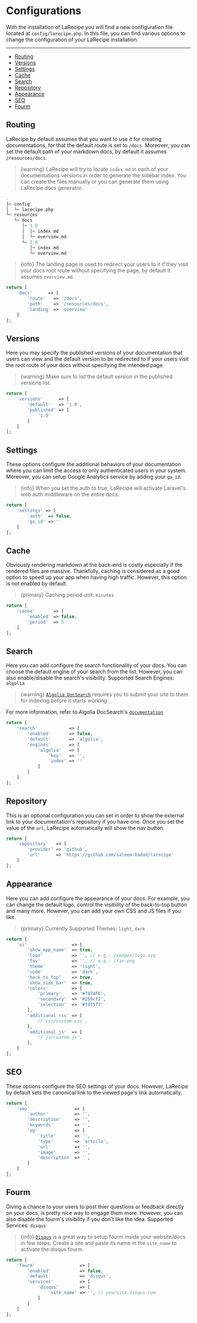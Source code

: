 # Configurations

With the installation of LaRecipe you will find a new configuration file located at `config/larecipe.php`.
In this file, you can find various options to change the configuration of your LaRecipe installation.

---

- [Routing](#routing)
- [Versions](#versions)
- [Settings](#settings)
- [Cache](#cache)
- [Search](#search)
- [Repository](#repository)
- [Appearance](#ui)
- [SEO](#seo)
- [Fourm](#fourm)

<a name="routing"></a>
## Routing

LaRecipe by default assumes that you want to use it for creating documentations, for that the default route is set to `/docs`. Moreover, you can set the default path of your markdown docs, by default it assumes `/resources/docs`.

> {warning} LaRecipe will try to locate `index.md` in each of your documentations versions in order to generate the sidebar index. You can create the files manually or you can generate them using LaRecipe docs generator.

```php
.
├─ config
│  └─ larecipe.php
└─ resources
   └─ docs
      │─ 1.0
      │  │─ index.md
      │  └─ overview.md
      └─ 2.0
         │─ index.md
         └─ overview.md
```

> {info} The landing page is used to redirect your users to it if they visit your docs root route without specifying the page, by default it assumes `overview.md`.

```php
return [
    'docs'      => [
        'route'   => '/docs',
        'path'    => '/resources/docs',
        'landing' => 'overview'
    ]
];
```

<a name="versions"></a>
## Versions

Here you may specify the published versions of your documentation that users can view and the default version to be redirected to if your users visit the root route of your docs without specifying the intended page.

> {warning} Make sure to list the default version in the published versions list.

```php
return [
    'versions'      => [
        'default'   => '1.0',
        'published' => [
            '1.0'
        ]
    ]
];
```

<a name="settings"></a>
## Settings

These options configure the additional behaviors of your documentation where you can limit the access to only authenticated users in your system. Moreover, you can setup Google Analytics service by adding your `ga_id`.

> {info} When you set the auth to true, LaRecipe will activate Laravel's web auth middleware on the entire docs.

```php
return [
    'settings' => [
        'auth'  => false,
        'ga_id' => ''
    ]
];
```

<a name="cache"></a>
## Cache

Obviously rendering markdown at the back-end is costly especially if the rendered files are massive. Thankfully, caching is considered as a good option to speed up your app when having high traffic. However, this option is not enabled by default.

> {primary} Caching period unit: `minutes`

```php
return [
    'cache'       => [
        'enabled' => false,
        'period'  => 5
    ]
];
```

<a name="search"></a>
## Search

Here you can add configure the search functionality of your docs. You can choose the default engine of your search from the list. However, you can also enable/disable the search's visibility. Supported Search Engines: `algolia`

> {warning} [`Algolia DocSearch`](https://community.algolia.com/docsearch/) requires you to submit your site to them for indexing before it starts working.

For more information, refer to Algolia DocSearch's [`documentation`](https://community.algolia.com/docsearch/what-is-docsearch.html)

```php
return [
    'search'            => [
        'enabled'       => false,
        'default'       => 'algolia',
        'engines'       => [
            'algolia'   => [
                'key'   => '',
                'index' => ''
            ]
        ]
    ]
];
```

<a name="repository"></a>
## Repository

This is an optional configuration you can set in order to show the external link to your documentation's repository if you have one. Once you set the value of the `url`, LaRecipe automatically will show the nav button.

```php
return [
    'repository'   => [
        'provider' => 'github',
        'url'      => 'https://github.com/saleem-hadad/larecipe'
    ]
];
```

<a name="ui"></a>
## Appearance

Here you can add configure the appearance of your docs. For example, you can change the default logo, control the visibility of the back-to-top button and many more. However, you can add your own CSS and JS files if you like.

> {primary} Currently Supported Themes: `light`, `dark`

```php
return [
    'ui'                 => [
        'show_app_name'  => true,
        'logo'           => '', // e.g.: /images/logo.svg
        'fav'            => '', // e.g.: /fav.png
        'theme'          => 'light',
        'code'           => 'dark',
        'back_to_top'    => true,
        'show_side_bar'  => true,
        'colors'         => [
            'primary'    => '#787AF6',
            'secondary'  => '#2b9cf2',
            'selection'  => '#f4f5f7'
        ],
        'additional_css' => [
            //'css/custom.css',
        ],
        'additional_js'  => [
            //'js/custom.js',
        ],
    ]
];
```

<a name="seo"></a>
## SEO

These options configure the SEO settings of your docs. However, LaRecipe by default sets the canonical link to the viewed page's link automatically.

```php
return [
    'seo'                 => [
        'author'          => '',
        'description'     => '',
        'keywords'        => '',
        'og'              => [
            'title'       => '',
            'type'        => 'article',
            'url'         => '',
            'image'       => '',
            'description' => '',
        ]
    ]
];
```

<a name="fourm"></a>
## Fourm

Giving a chance to your users to post thier questions or feedback directly on your docs, is pretty nice way to engage them more. However, you can also disable the fourm's visibility if you don't like the idea. Supported Services: `disqus`

> {info} [`Disqus`](https://disqus.com/) is a great way to setup fourm inside your website/docs in few steps. Create a site and paste its name in the `site_name` to activate the disqus fourm.

```php
return [
    'fourm'                 => [
        'enabled'           => false,
        'default'           => 'disqus',
        'services'          => [
            'disqus'        => [
                'site_name' => '', // yoursite.disqus.com
            ]
        ]
    ]
];
```